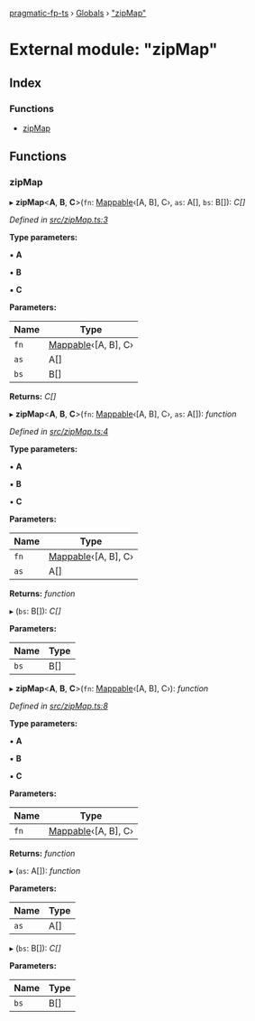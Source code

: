 [pragmatic-fp-ts](../README.md) › [Globals](../globals.md) › ["zipMap"](_zipmap_.md)

# External module: "zipMap"

## Index

### Functions

* [zipMap](_zipmap_.md#zipmap)

## Functions

###  zipMap

▸ **zipMap**<**A**, **B**, **C**>(`fn`: [Mappable](_types_.md#mappable)‹[A, B], C›, `as`: A[], `bs`: B[]): *C[]*

*Defined in [src/zipMap.ts:3](https://github.com/hermann-p/pragmatic-fp-ts/blob/d50fca4/src/zipMap.ts#L3)*

**Type parameters:**

▪ **A**

▪ **B**

▪ **C**

**Parameters:**

Name | Type |
------ | ------ |
`fn` | [Mappable](_types_.md#mappable)‹[A, B], C› |
`as` | A[] |
`bs` | B[] |

**Returns:** *C[]*

▸ **zipMap**<**A**, **B**, **C**>(`fn`: [Mappable](_types_.md#mappable)‹[A, B], C›, `as`: A[]): *function*

*Defined in [src/zipMap.ts:4](https://github.com/hermann-p/pragmatic-fp-ts/blob/d50fca4/src/zipMap.ts#L4)*

**Type parameters:**

▪ **A**

▪ **B**

▪ **C**

**Parameters:**

Name | Type |
------ | ------ |
`fn` | [Mappable](_types_.md#mappable)‹[A, B], C› |
`as` | A[] |

**Returns:** *function*

▸ (`bs`: B[]): *C[]*

**Parameters:**

Name | Type |
------ | ------ |
`bs` | B[] |

▸ **zipMap**<**A**, **B**, **C**>(`fn`: [Mappable](_types_.md#mappable)‹[A, B], C›): *function*

*Defined in [src/zipMap.ts:8](https://github.com/hermann-p/pragmatic-fp-ts/blob/d50fca4/src/zipMap.ts#L8)*

**Type parameters:**

▪ **A**

▪ **B**

▪ **C**

**Parameters:**

Name | Type |
------ | ------ |
`fn` | [Mappable](_types_.md#mappable)‹[A, B], C› |

**Returns:** *function*

▸ (`as`: A[]): *function*

**Parameters:**

Name | Type |
------ | ------ |
`as` | A[] |

▸ (`bs`: B[]): *C[]*

**Parameters:**

Name | Type |
------ | ------ |
`bs` | B[] |
